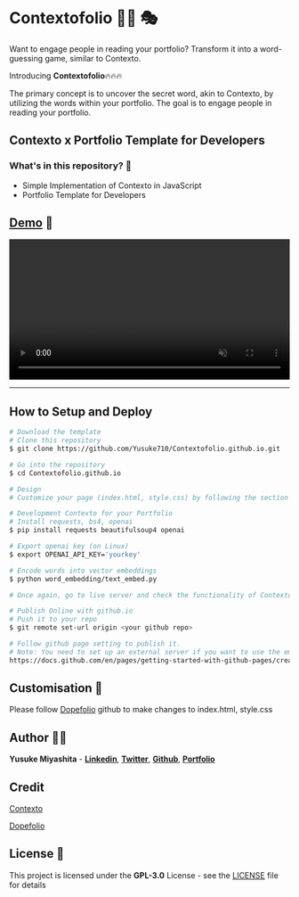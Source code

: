 # Contextofolio 🕵️‍♂️ 🎭

Want to engage people in reading your portfolio? Transform it into a word-guessing game, similar to Contexto.

Introducing **Contextofolio**🔥🔥🔥

The primary concept is to uncover the secret word, akin to Contexto, by utilizing the words within your portfolio. The goal is to engage people in reading your portfolio.

## Contexto x Portfolio Template for Developers

### What's in this repository? 🤔
- Simple Implementation of Contexto in JavaScript
- Portfolio Template for Developers 

## [Demo](https://yusuke710.github.io/Contextofolio.github.io/index.html) 🔗

<div align="center">
  <video width="100%" autoplay loop muted playsinline>
    <source src="assets/contextofolio_demo.mp4" type="video/mp4">
    Your browser does not support the video tag.
  </video>
  <br>
</div>

---

## How to Setup and Deploy

```bash
# Download the template
# Clone this repository
$ git clone https://github.com/Yusuke710/Contextofolio.github.io.git

# Go into the repository
$ cd Contextofolio.github.io

# Design
# Customize your page (index.html, style.css) by following the section below. Check the layout and design using live server 

# Development Contexto for your Portfolio
# Install requests, bs4, openai
$ pip install requests beautifulsoup4 openai

# Export openai key (on Linux)
$ export OPENAI_API_KEY='yourkey'

# Encode words into vector embeddings
$ python word_embedding/text_embed.py

# Once again, go to live server and check the functionality of Contexto is working

# Publish Online with github.io
# Push it to your repo
$ git remote set-url origin <your github repo>

# Follow github page setting to publish it. 
# Note: You need to set up an external server if you want to use the email feature. There can be a security risk placing formspree endpoint URL on github as people can access it.
https://docs.github.com/en/pages/getting-started-with-github-pages/creating-a-github-pages-site
```

## Customisation 🔧

Please follow [Dopefolio](https://github.com/rammcodes/Dopefolio) github to make changes to index.html, style.css

## Author 👨‍💻

**Yusuke Miyashita** - **[Linkedin](https://www.linkedin.com/in/yusuke-miyashita-79a3771a5/)**, **[Twitter](https://twitter.com/Yusuke06552418)**, **[Github](https://github.com/Yusuke710)**, **[Portfolio](https://yusuke710.github.io/Contextofolio.github.io/index.html)**  

## Credit

[Contexto](https://contexto.me/) <br>

[Dopefolio](https://github.com/rammcodes/Dopefolio)


## License 📄

This project is licensed under the  **GPL-3.0** License - see the [LICENSE](LICENSE) file for details

